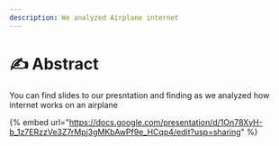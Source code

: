 ```yaml
---
description: We analyzed Airplane internet
---
```


# ✍ Abstract

You can find slides to our presntation and finding as we analyzed how internet works on an airplane

{% embed url="https://docs.google.com/presentation/d/1On78XyH-b_1z7ERzzVe3Z7rMpj3gMKbAwPf9e_HCqp4/edit?usp=sharing" %}
